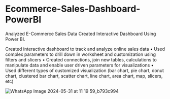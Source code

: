 # Ecommerce-Sales-Dashboard-PowerBI
Analyzed E-Commerce Sales Data Created Interactive Dashboard Using Power BI.

Created interactive dashboard to track and analyze online sales data
• Used complex parameters to drill down in worksheet and customization using filters and slicers
• Created connections, join new tables, calculations to manipulate data and enable user driven parameters for visualizations
• Used different types of customized visualization (bar chart, pie chart, donut chart, clustered bar chart, scatter chart, line chart, area chart, map, slicers, etc)

![WhatsApp Image 2024-05-31 at 11 19 59_b793c994](https://github.com/Arpanwanwe/Ecommerce-Sales-Dashboard-PowerBI/assets/103930492/8ba26b2e-24d4-4746-856d-207d6799d490)

